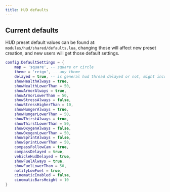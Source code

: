 ```yaml
---
title: HUD defaults
---
```

## Current defaults
HUD preset default values can be found at: `modules/hud/shared/defaults.lua`, changing those will affect new preset creation, and new users will get those default settings.

```lua
config.DefaultSettings = {
    map = 'square', -- square or circle
    theme = 'reign', -- any theme
    delayed = true, -- is general hud thread delayed or not, might increase FPS for low end users
    showHealthAlways = true,
    showHealthLowerThan = 50,
    showArmorAlways = true,
    showArmorLowerThan = 50,
    showStressAlways = false,
    showStressHigherThan = 10,
    showHungerAlways = true,
    showHungerLowerThan = 50,
    showThirstAlways = true,
    showThirstLowerThan = 50,
    showOxygenAlways = false,
    showOxygenLowerThan = 50,
    showSprintAlways = false,
    showSprintLowerThan = 50,
    compassFollowCam = true,
    compassDelayed = true,
    vehicleHudDelayed = true,
    showFuelAlways = true,
    showFuelLowerThan = 50,
    notifyLowFuel = true,
    cinematicEnabled = false,
    cinematicBarsHeight = 10
}

```
